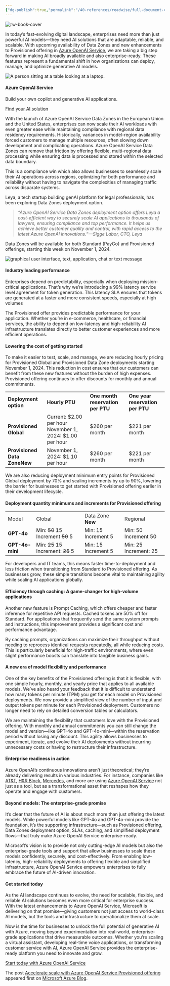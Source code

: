 ```yaml
---
{"dg-publish":true,"permalink":"/40-references/readwise/full-document-contents/accelerate-scale-with-azure-open-ai-service-provisioned-offering/","tags":["rw/articles"]}
---
```


![rw-book-cover](https://azure.microsoft.com/en-us/blog/wp-content/uploads/2024/06/microsoft_logo-300x300.webp)

In today’s fast-evolving digital landscape, enterprises need more than just powerful AI models—they need AI solutions that are adaptable, reliable, and scalable. With upcoming availability of Data Zones and new enhancements to Provisioned offering in [Azure OpenAI Service](https://azure.microsoft.com/en-us/products/ai-services/openai-service/), we are taking a big step forward in making AI broadly available and also enterprise-ready. These features represent a fundamental shift in how organizations can deploy, manage, and optimize generative AI models.

![A person sitting at a table looking at a laptop.](https://azure.microsoft.com/en-us/blog/wp-content/uploads/2024/05/CLO22_RemoteHome_043.jpg) 

#### Azure OpenAI Service

Build your own copilot and generative AI applications.

[Find your AI solution](https://azure.microsoft.com/en-us/products/ai-services/openai-service/) 

With the launch of Azure OpenAI Service Data Zones in the European Union and the United States, enterprises can now scale their AI workloads with even greater ease while maintaining compliance with regional data residency requirements. Historically, variances in model-region availability forced customers to manage multiple resources, often slowing down development and complicating operations. Azure OpenAI Service Data Zones can remove that friction by offering flexible, multi-regional data processing while ensuring data is processed and stored within the selected data boundary.

This is a compliance win which also allows businesses to seamlessly scale their AI operations across regions, optimizing for both performance and reliability without having to navigate the complexities of managing traffic across disparate systems.

Leya, a tech startup building genAI platform for legal professionals, has been exploring Data Zones deployment option.

> 
> *“Azure OpenAI Service Data Zones deployment option offers Leya a cost-efficient way to securely scale AI applications to thousands of lawyers, ensuring compliance and top performance. It helps us achieve better customer quality and control, with rapid access to the latest Azure OpenAI innovations.*“*—Sigge Labor, CTO, Leya*
> 
> 
> 

Data Zones will be available for both Standard (PayGo) and Provisioned offerings, starting this week on November 1, 2024.

![graphical user interface, text, application, chat or text message](https://azure.microsoft.com/en-us/blog/wp-content/uploads/2024/10/Picture1-5.webp)
#### Industry leading performance

Enterprises depend on predictability, especially when deploying mission-critical applications. That’s why we’re introducing a 99% latency service level agreement for token generation. This latency SLA ensures that tokens are generated at a faster and more consistent speeds, especially at high volumes

The Provisioned offer provides predictable performance for your application. Whether you’re in e-commerce, healthcare, or financial services, the ability to depend on low-latency and high-reliability AI infrastructure translates directly to better customer experiences and more efficient operations.

#### Lowering the cost of getting started

To make it easier to test, scale, and manage, we are reducing hourly pricing for Provisioned Global and Provisioned Data Zone deployments starting November 1, 2024. This reduction in cost ensures that our customers can benefit from these new features without the burden of high expenses. Provisioned offering continues to offer discounts for monthly and annual commitments.

|  |  |  |  |
| --- | --- | --- | --- |
| **Deployment option** | **Hourly PTU** | **One month reservation per PTU** | **One year reservation per PTU** |
| **Provisioned Global** | Current: $2.00 per hour November 1, 2024: $1.00 per hour | $260 per month   | $221 per month |
| **Provisioned Data ZoneNew** | November 1, 2024: $1.10 per hour   | $260 per month | $221 per month |

We are also reducing deployment minimum entry points for Provisioned Global deployment by 70% and scaling increments by up to 90%, lowering the barrier for businesses to get started with Provisioned offering earlier in their development lifecycle.

#### Deployment quantity minimums and increments for Provisioned offering

|  |  |  |  |
| --- | --- | --- | --- |
| Model | Global | Data Zone **New** | Regional |
| **GPT-4o** | Min: ~~50~~ 15 Increment ~~50~~ 5 | Min: 15 Increment 5 | Min: 50 Increment 50 |
| **GPT-4o-mini** | Min: ~~25~~ 15 Increment: ~~25~~ 5 | Min: 15 Increment 5 | Min: 25 Increment: 25 |

For developers and IT teams, this means faster time-to-deployment and less friction when transitioning from Standard to Provisioned offering. As businesses grow, these simple transitions become vital to maintaining agility while scaling AI applications globally.

#### Efficiency through caching: A game-changer for high-volume applications

Another new feature is Prompt Caching, which offers cheaper and faster inference for repetitive API requests. Cached tokens are 50% off for Standard. For applications that frequently send the same system prompts and instructions, this improvement provides a significant cost and performance advantage.

By caching prompts, organizations can maximize their throughput without needing to reprocess identical requests repeatedly, all while reducing costs. This is particularly beneficial for high-traffic environments, where even slight performance boosts can translate into tangible business gains.

#### A new era of model flexibility and performance

One of the key benefits of the Provisioned offering is that it is flexible, with one simple hourly, monthly, and yearly price that applies to all available models. We’ve also heard your feedback that it is difficult to understand how many tokens per minute (TPM) you get for each model on Provisioned deployments. We now provide a simplified view of the number of input and output tokens per minute for each Provisioned deployment. Customers no longer need to rely on detailed conversion tables or calculators. 

We are maintaining the flexibility that customers love with the Provisioned offering. With monthly and annual commitments you can still change the model and version—like GPT-4o and GPT-4o-mini—within the reservation period without losing any discount. This agility allows businesses to experiment, iterate, and evolve their AI deployments without incurring unnecessary costs or having to restructure their infrastructure.

#### Enterprise readiness in action

Azure OpenAI’s continuous innovations aren’t just theoretical; they’re already delivering results in various industries. For instance, companies like [AT&T](https://customers.microsoft.com/en-us/story/1637511309136244127-att-telecommunications-azure-openai-service), [H&R Block](https://customers.microsoft.com/en-us/story/1771647415089854527-hrblock-azure-ai-studio-professional-services-en-united-states), [Mercedes](https://www.youtube.com/watch?v=ocxnhqZuS8w), and more are using [Azure OpenAI Service](https://azure.microsoft.com/en-us/products/ai-services/openai-service/) not just as a tool, but as a transformational asset that reshapes how they operate and engage with customers.

#### Beyond models: The enterprise-grade promise

It’s clear that the future of AI is about much more than just offering the latest models. While powerful models like GPT-4o and GPT-4o-mini provide the foundation, it’s the supporting infrastructure—such as Provisioned offering, Data Zones deployment option, SLAs, caching, and simplified deployment flows—that truly make Azure OpenAI Service enterprise-ready.

Microsoft’s vision is to provide not only cutting-edge AI models but also the enterprise-grade tools and support that allow businesses to scale these models confidently, securely, and cost-effectively. From enabling low-latency, high-reliability deployments to offering flexible and simplified infrastructure, Azure OpenAI Service empowers enterprises to fully embrace the future of AI-driven innovation.

#### Get started today

As the AI landscape continues to evolve, the need for scalable, flexible, and reliable AI solutions becomes even more critical for enterprise success. With the latest enhancements to Azure OpenAI Service, Microsoft is delivering on that promise—giving customers not just access to world-class AI models, but the tools and infrastructure to operationalize them at scale.

Now is the time for businesses to unlock the full potential of generative AI with Azure, moving beyond experimentation into real-world, enterprise-grade applications that drive measurable outcomes. Whether you’re scaling a virtual assistant, developing real-time voice applications, or transforming customer service with AI, Azure OpenAI Service provides the enterprise-ready platform you need to innovate and grow.

[Start today with Azure OpenAI Service](https://azure.microsoft.com/en-us/products/ai-services/openai-service/)

The post [Accelerate scale with Azure OpenAI Service Provisioned offering](https://azure.microsoft.com/en-us/blog/accelerate-scale-with-azure-openai-service-provisioned-offering/) appeared first on [Microsoft Azure Blog](https://azure.microsoft.com/en-us/blog).
